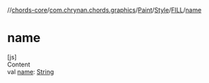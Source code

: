 //[chords-core](../../../../../index.md)/[com.chrynan.chords.graphics](../../../index.md)/[Paint](../../index.md)/[Style](../index.md)/[FILL](index.md)/[name](name.md)



# name  
[js]  
Content  
val [name](name.md): [String](https://kotlinlang.org/api/latest/jvm/stdlib/kotlin/-string/index.html)  




